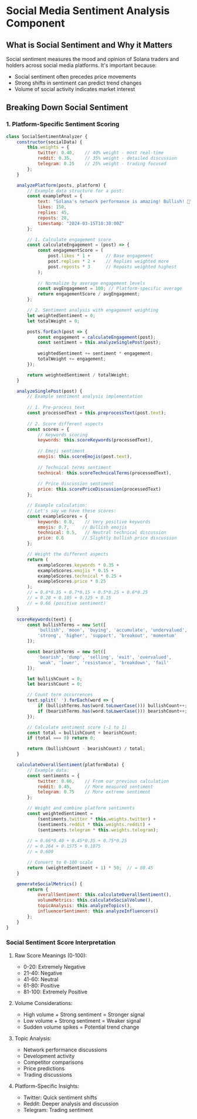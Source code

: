 # Social Media Sentiment Analysis Component

## What is Social Sentiment and Why it Matters
Social sentiment measures the mood and opinion of Solana traders and holders across social media platforms. It's important because:
- Social sentiment often precedes price movements
- Strong shifts in sentiment can predict trend changes
- Volume of social activity indicates market interest

## Breaking Down Social Sentiment

### 1. Platform-Specific Sentiment Scoring

```javascript
class SocialSentimentAnalyzer {
    constructor(socialData) {
        this.weights = {
            twitter: 0.40,    // 40% weight - most real-time
            reddit: 0.35,     // 35% weight - detailed discussion
            telegram: 0.25    // 25% weight - trading focused
        };
    }

    analyzePlatform(posts, platform) {
        // Example data structure for a post:
        const examplePost = {
            text: "Solana's network performance is amazing! Bullish! 🚀",
            likes: 150,
            replies: 45,
            reposts: 28,
            timestamp: "2024-03-15T10:30:00Z"
        };

        // 1. Calculate engagement score
        const calculateEngagement = (post) => {
            const engagementScore = (
                post.likes * 1 +      // Base engagement
                post.replies * 2 +    // Replies weighted more
                post.reposts * 3      // Reposts weighted highest
            );
            
            // Normalize by average engagement levels
            const avgEngagement = 100; // Platform-specific average
            return engagementScore / avgEngagement;
        };

        // 2. Sentiment analysis with engagement weighting
        let weightedSentiment = 0;
        let totalWeight = 0;

        posts.forEach(post => {
            const engagement = calculateEngagement(post);
            const sentiment = this.analyzeSinglePost(post);
            
            weightedSentiment += sentiment * engagement;
            totalWeight += engagement;
        });

        return weightedSentiment / totalWeight;
    }

    analyzeSinglePost(post) {
        // Example sentiment analysis implementation
        
        // 1. Pre-process text
        const processedText = this.preprocessText(post.text);
        
        // 2. Score different aspects
        const scores = {
            // Keywords scoring
            keywords: this.scoreKeywords(processedText),
            
            // Emoji sentiment
            emojis: this.scoreEmojis(post.text),
            
            // Technical terms sentiment
            technical: this.scoreTechnicalTerms(processedText),
            
            // Price discussion sentiment
            price: this.scorePriceDiscussion(processedText)
        };

        // Example calculation:
        // Let's say we have these scores:
        const exampleScores = {
            keywords: 0.8,    // Very positive keywords
            emojis: 0.7,     // Bullish emojis
            technical: 0.5,   // Neutral technical discussion
            price: 0.6       // Slightly bullish price discussion
        };

        // Weight the different aspects
        return (
            exampleScores.keywords * 0.35 +
            exampleScores.emojis * 0.15 +
            exampleScores.technical * 0.25 +
            exampleScores.price * 0.25
        );
        // = 0.8*0.35 + 0.7*0.15 + 0.5*0.25 + 0.6*0.25
        // = 0.28 + 0.105 + 0.125 + 0.15
        // = 0.66 (positive sentiment)
    }

    scoreKeywords(text) {
        const bullishTerms = new Set([
            'bullish', 'moon', 'buying', 'accumulate', 'undervalued',
            'strong', 'higher', 'support', 'breakout', 'momentum'
        ]);

        const bearishTerms = new Set([
            'bearish', 'dump', 'selling', 'exit', 'overvalued',
            'weak', 'lower', 'resistance', 'breakdown', 'fail'
        ]);

        let bullishCount = 0;
        let bearishCount = 0;

        // Count term occurrences
        text.split(' ').forEach(word => {
            if (bullishTerms.has(word.toLowerCase())) bullishCount++;
            if (bearishTerms.has(word.toLowerCase())) bearishCount++;
        });

        // Calculate sentiment score (-1 to 1)
        const total = bullishCount + bearishCount;
        if (total === 0) return 0;

        return (bullishCount - bearishCount) / total;
    }

    calculateOverallSentiment(platformData) {
        // Example data:
        const sentiments = {
            twitter: 0.66,    // From our previous calculation
            reddit: 0.45,     // More measured sentiment
            telegram: 0.75    // More extreme sentiment
        };

        // Weight and combine platform sentiments
        const weightedSentiment = 
            (sentiments.twitter * this.weights.twitter) +
            (sentiments.reddit * this.weights.reddit) +
            (sentiments.telegram * this.weights.telegram);
        
        // = 0.66*0.40 + 0.45*0.35 + 0.75*0.25
        // = 0.264 + 0.1575 + 0.1875
        // = 0.609

        // Convert to 0-100 scale
        return (weightedSentiment + 1) * 50;  // = 80.45
    }

    generateSocialMetrics() {
        return {
            overallSentiment: this.calculateOverallSentiment(),
            volumeMetrics: this.calculateSocialVolume(),
            topicAnalysis: this.analyzeTopics(),
            influencerSentiment: this.analyzeInfluencers()
        };
    }
}
```

### Social Sentiment Score Interpretation

1. Raw Score Meanings (0-100):
   - 0-20: Extremely Negative
   - 21-40: Negative
   - 41-60: Neutral
   - 61-80: Positive
   - 81-100: Extremely Positive

2. Volume Considerations:
   - High volume + Strong sentiment = Stronger signal
   - Low volume + Strong sentiment = Weaker signal
   - Sudden volume spikes = Potential trend change

3. Topic Analysis:
   - Network performance discussions
   - Development activity
   - Competitor comparisons
   - Price predictions
   - Trading discussions

4. Platform-Specific Insights:
   - Twitter: Quick sentiment shifts
   - Reddit: Deeper analysis and discussion
   - Telegram: Trading sentiment